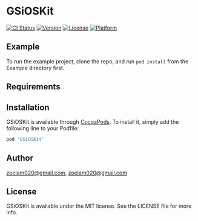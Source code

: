 # GSiOSKit

[![CI Status](https://img.shields.io/travis/zoelam020@gmail.com/GSiOSKit.svg?style=flat)](https://travis-ci.org/zoelam020@gmail.com/GSiOSKit)
[![Version](https://img.shields.io/cocoapods/v/GSiOSKit.svg?style=flat)](https://cocoapods.org/pods/GSiOSKit)
[![License](https://img.shields.io/cocoapods/l/GSiOSKit.svg?style=flat)](https://cocoapods.org/pods/GSiOSKit)
[![Platform](https://img.shields.io/cocoapods/p/GSiOSKit.svg?style=flat)](https://cocoapods.org/pods/GSiOSKit)

## Example

To run the example project, clone the repo, and run `pod install` from the Example directory first.

## Requirements

## Installation

GSiOSKit is available through [CocoaPods](https://cocoapods.org). To install
it, simply add the following line to your Podfile:

```ruby
pod 'GSiOSKit'
```

## Author

zoelam020@gmail.com, zoelam020@gmail.com

## License

GSiOSKit is available under the MIT license. See the LICENSE file for more info.
